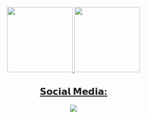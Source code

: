 <p align="center">
    <a href="https://github.com/FelipeABG">
    <img height="150em" src="https://github-readme-stats.vercel.app/api?username=FelipeABG&show_icons=true&theme=tokyonight&include_all_commits=true&count_private=true"/>
    <img height="150em" src="https://github-readme-stats.vercel.app/api/top-langs/?    username=FelipeABG&layout=compact&langs_count=7&theme=tokyonight"/>
  </p>
  <div>
   <h2 align="center">𝗦𝗼𝗰𝗶𝗮𝗹 𝗠𝗲𝗱𝗶𝗮:</h2>
    <p align="center">
      <a href="https://instagram.com/felipe.abg" target="_blank">
        <img src="https://img.shields.io/badge/-Instagram-%23E4405F?style=for-the-badge&logo=instagram&logoColor=white" target="_blank" />
      </a>
    </p>  

